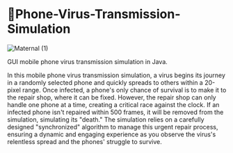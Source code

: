 # 📱Phone-Virus-Transmission-Simulation
![Maternal (1)](https://github.com/user-attachments/assets/d59b99d7-ed14-41b8-b7b0-69236c7c3e39)

GUI mobile phone virus transmission simulation in Java.

In this mobile phone virus transmission simulation, a virus begins its journey in a randomly selected phone and quickly spreads to others within a 20-pixel range. Once infected, a phone's only chance of survival is to make it to the repair shop, where it can be fixed. However, the repair shop can only handle one phone at a time, creating a critical race against the clock. If an infected phone isn't repaired within 500 frames, it will be removed from the simulation, simulating its "death." The simulation relies on a carefully designed "synchronized" algorithm to manage this urgent repair process, ensuring a dynamic and engaging experience as you observe the virus's relentless spread and the phones' struggle to survive.
